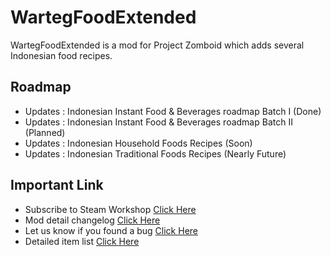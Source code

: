 # WartegFoodExtended
WartegFoodExtended is a mod for Project Zomboid which adds several Indonesian food recipes.

## Roadmap
- Updates : Indonesian Instant Food & Beverages roadmap Batch I (Done)
- Updates : Indonesian Instant Food & Beverages roadmap Batch II (Planned)
- Updates : Indonesian Household Foods Recipes (Soon)
- Updates : Indonesian Traditional Foods Recipes (Nearly Future)

## Important Link
- Subscribe to Steam Workshop [Click Here](https://steamcommunity.com/sharedfiles/filedetails/?id=2873240250)
- Mod detail changelog [Click Here](https://steamcommunity.com/sharedfiles/filedetails/changelog/2873240250)
- Let us know if you found a bug [Click Here](https://steamcommunity.com/sharedfiles/filedetails/discussions/2873240250)
- Detailed item list [Click Here](https://github.com/projectzomboid-id/WartegFoodExtended/wiki/Warteg-Food-Extended-Item-List)
